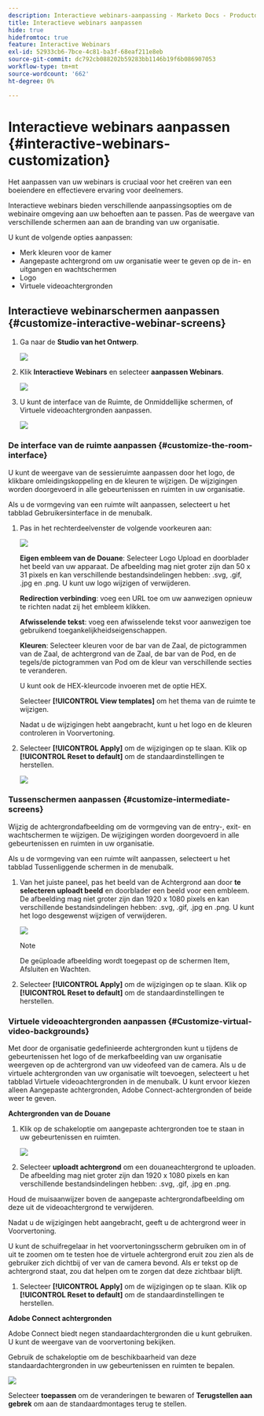 ```yaml
---
description: Interactieve webinars-aanpassing - Marketo Docs - Productdocumentatie
title: Interactieve webinars aanpassen
hide: true
hidefromtoc: true
feature: Interactive Webinars
exl-id: 52933cb6-7bce-4c81-ba3f-68eaf211e8eb
source-git-commit: dc792cb088202b59283bb1146b19f6b086907053
workflow-type: tm+mt
source-wordcount: '662'
ht-degree: 0%

---
```


# Interactieve webinars aanpassen {#interactive-webinars-customization}

Het aanpassen van uw webinars is cruciaal voor het creëren van een boeiendere en effectievere ervaring voor deelnemers.

Interactieve webinars bieden verschillende aanpassingsopties om de webinaire omgeving aan uw behoeften aan te passen. Pas de weergave van verschillende schermen aan aan de branding van uw organisatie.

U kunt de volgende opties aanpassen:

* Merk kleuren voor de kamer
* Aangepaste achtergrond om uw organisatie weer te geven op de in- en uitgangen en wachtschermen
* Logo
* Virtuele videoachtergronden

## Interactieve webinarschermen aanpassen {#customize-interactive-webinar-screens}

1. Ga naar de **Studio van het Ontwerp**.

   ![](assets/interactive-webinars-customization-1.png)

1. Klik **Interactieve Webinars** en selecteer **aanpassen Webinars**.

   ![](assets/interactive-webinars-customization-2.png)

1. U kunt de interface van de Ruimte, de Onmiddellijke schermen, of Virtuele videoachtergronden aanpassen.

   ![](assets/interactive-webinars-customization-3.png)

### De interface van de ruimte aanpassen {#customize-the-room-interface}

U kunt de weergave van de sessieruimte aanpassen door het logo, de klikbare omleidingskoppeling en de kleuren te wijzigen. De wijzigingen worden doorgevoerd in alle gebeurtenissen en ruimten in uw organisatie.

Als u de vormgeving van een ruimte wilt aanpassen, selecteert u het tabblad Gebruikersinterface in de menubalk.

1. Pas in het rechterdeelvenster de volgende voorkeuren aan:

   ![](assets/interactive-webinars-customization-4.png)

   **Eigen embleem van de Douane**: Selecteer Logo Upload en doorblader het beeld van uw apparaat. De afbeelding mag niet groter zijn dan 50 x 31 pixels en kan verschillende bestandsindelingen hebben: .svg, .gif, .jpg en .png. U kunt uw logo wijzigen of verwijderen.

   **Redirection verbinding**: voeg een URL toe om uw aanwezigen opnieuw te richten nadat zij het embleem klikken.

   **Afwisselende tekst**: voeg een afwisselende tekst voor aanwezigen toe gebruikend toegankelijkheidseigenschappen.

   **Kleuren**: Selecteer kleuren voor de bar van de Zaal, de pictogrammen van de Zaal, de achtergrond van de Zaal, de bar van de Pod, en de tegels/de pictogrammen van Pod om de kleur van verschillende secties te veranderen.

   U kunt ook de HEX-kleurcode invoeren met de optie HEX.

   Selecteer **[!UICONTROL View templates]** om het thema van de ruimte te wijzigen.

   Nadat u de wijzigingen hebt aangebracht, kunt u het logo en de kleuren controleren in Voorvertoning.

1. Selecteer **[!UICONTROL Apply]** om de wijzigingen op te slaan. Klik op **[!UICONTROL Reset to default]** om de standaardinstellingen te herstellen.

   ![](assets/interactive-webinars-customization-5.png)

### Tussenschermen aanpassen {#customize-intermediate-screens}

Wijzig de achtergrondafbeelding om de vormgeving van de entry-, exit- en wachtschermen te wijzigen. De wijzigingen worden doorgevoerd in alle gebeurtenissen en ruimten in uw organisatie.

Als u de vormgeving van een ruimte wilt aanpassen, selecteert u het tabblad Tussenliggende schermen in de menubalk.

1. Van het juiste paneel, pas het beeld van de Achtergrond aan door **te selecteren uploadt beeld** en doorblader een beeld voor een embleem. De afbeelding mag niet groter zijn dan 1920 x 1080 pixels en kan verschillende bestandsindelingen hebben: .svg, .gif, .jpg en .png. U kunt het logo desgewenst wijzigen of verwijderen.

   ![](assets/interactive-webinars-customization-6.png)

   >[!NOTE]
   >
   >De geüploade afbeelding wordt toegepast op de schermen Item, Afsluiten en Wachten.

1. Selecteer **[!UICONTROL Apply]** om de wijzigingen op te slaan. Klik op **[!UICONTROL Reset to default]** om de standaardinstellingen te herstellen.

### Virtuele videoachtergronden aanpassen {#Customize-virtual-video-backgrounds}

Met door de organisatie gedefinieerde achtergronden kunt u tijdens de gebeurtenissen het logo of de merkafbeelding van uw organisatie weergeven op de achtergrond van uw videofeed van de camera. Als u de virtuele achtergronden van uw organisatie wilt toevoegen, selecteert u het tabblad Virtuele videoachtergronden in de menubalk. U kunt ervoor kiezen alleen Aangepaste achtergronden, Adobe Connect-achtergronden of beide weer te geven.

**Achtergronden van de Douane**

1. Klik op de schakeloptie om aangepaste achtergronden toe te staan in uw gebeurtenissen en ruimten.

   ![](assets/interactive-webinars-customization-7.png)

1. Selecteer **uploadt achtergrond** om een douaneachtergrond te uploaden. De afbeelding mag niet groter zijn dan 1920 x 1080 pixels en kan verschillende bestandsindelingen hebben: .svg, .gif, .jpg en .png.

Houd de muisaanwijzer boven de aangepaste achtergrondafbeelding om deze uit de videoachtergrond te verwijderen.

Nadat u de wijzigingen hebt aangebracht, geeft u de achtergrond weer in Voorvertoning.

U kunt de schuifregelaar in het voorvertoningsscherm gebruiken om in of uit te zoomen om te testen hoe de virtuele achtergrond eruit zou zien als de gebruiker zich dichtbij of ver van de camera bevond. Als er tekst op de achtergrond staat, zou dat helpen om te zorgen dat deze zichtbaar blijft.

1. Selecteer **[!UICONTROL Apply]** om de wijzigingen op te slaan. Klik op **[!UICONTROL Reset to default]** om de standaardinstellingen te herstellen.

**Adobe Connect achtergronden**

Adobe Connect biedt negen standaardachtergronden die u kunt gebruiken. U kunt de weergave van de voorvertoning bekijken.

Gebruik de schakeloptie om de beschikbaarheid van deze standaardachtergronden in uw gebeurtenissen en ruimten te bepalen.

![](assets/interactive-webinars-customization-8.png)

Selecteer **toepassen** om de veranderingen te bewaren of **Terugstellen aan gebrek** om aan de standaardmontages terug te stellen.

